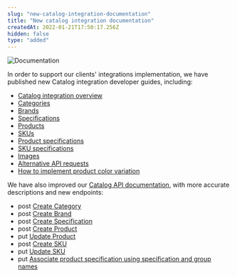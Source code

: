 ```yaml
---
slug: "new-catalog-integration-documentation"
title: "New catalog integration documentation"
createdAt: 2022-01-21T17:50:17.256Z
hidden: false
type: "added"
---
```


![Documentation](https://cdn.jsdelivr.net/gh/vtexdocs/dev-portal-content@main/images/new-catalog-integration-documentation-0.png)

In order to support our clients' integrations implementation, we have published new Catalog integration developer guides, including:

- [Catalog integration overview](https://developers.vtex.com/vtex-rest-api/docs/catalog-integration)
- [Categories](https://developers.vtex.com/vtex-rest-api/docs/catalog-integration)
- [Brands](https://developers.vtex.com/vtex-rest-api/docs/catalog-integration)
- [Specifications](https://developers.vtex.com/vtex-rest-api/docs/catalog-integration)
- [Products](https://developers.vtex.com/vtex-rest-api/docs/catalog-integration)
- [SKUs](https://developers.vtex.com/vtex-rest-api/docs/catalog-integration)
- [Product specifications](https://developers.vtex.com/vtex-rest-api/docs/catalog-integration)
- [SKU specifications](https://developers.vtex.com/vtex-rest-api/docs/catalog-integration)
- [Images](https://developers.vtex.com/vtex-rest-api/docs/catalog-integration)
- [Alternative API requests](https://developers.vtex.com/vtex-rest-api/docs/catalog-integration)
- [How to implement product color variation](https://developers.vtex.com/vtex-rest-api/docs/catalog-integration)

We have also improved our [Catalog API documentation](https://developers.vtex.com/docs/api-reference/catalog-api#overview), with more accurate descriptions and new endpoints:

- post [Create Category](https://developers.vtex.com/vtex-rest-api/reference/catalog-api-category#catalog-api-post-category)
- post [Create Brand](https://developers.vtex.com/vtex-rest-api/reference/catalog-api-brand#catalog-api-post-brand)
- post [Create Specification](https://developers.vtex.com/vtex-rest-api/reference/catalog-api-specification#catalog-api-post-specification)
- post [Create Product](https://developers.vtex.com/docs/api-reference/catalog-api/#post-/api/catalog/pvt/product)
- put [Update Product](https://developers.vtex.com/docs/api-reference/catalog-api/#put-/api/catalog/pvt/product/-productId-)
- post [Create SKU](https://developers.vtex.com/vtex-rest-api/reference/catalog-api-sku#catalog-api-post-sku)
- put [Update SKU](https://developers.vtex.com/vtex-rest-api/reference/catalog-api-sku#catalog-api-put-sku)
- put [Associate product specification using specification and group names](https://developers.vtex.com/vtex-rest-api/reference/catalog-api-product-specification#put_api-catalog-pvt-product-productid-specificationvalue)
